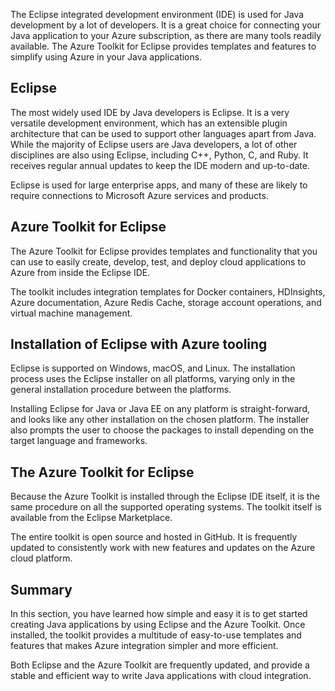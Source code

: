 The Eclipse integrated development environment (IDE) is used for Java development by a lot of developers. It is a great choice for connecting your Java application to your Azure subscription, as there are many tools readily available. The Azure Toolkit for Eclipse provides templates and features to simplify using Azure in your Java applications.

## Eclipse

The most widely used IDE by Java developers is Eclipse. It is a very versatile development environment, which has an extensible plugin architecture that can be used to support other languages apart from Java. While the majority of Eclipse users are Java developers, a lot of other disciplines are also using Eclipse, including C++, Python, C, and Ruby. It receives regular annual updates to keep the IDE modern and up-to-date.

Eclipse is used for large enterprise apps, and many of these are likely to require connections to Microsoft Azure services and products.

## Azure Toolkit for Eclipse

The Azure Toolkit for Eclipse provides templates and functionality that you can use to easily create, develop, test, and deploy cloud applications to Azure from inside the Eclipse IDE.

The toolkit includes integration templates for Docker containers, HDInsights, Azure documentation, Azure Redis Cache, storage account operations, and virtual machine management.

## Installation of Eclipse with Azure tooling

Eclipse is supported on Windows, macOS, and Linux. The installation process uses the Eclipse installer on all platforms, varying only in the general installation procedure between the platforms.

Installing Eclipse for Java or Java EE on any platform is straight-forward, and looks like any other installation on the chosen platform. The installer also prompts the user to choose the packages to install depending on the target language and frameworks.

## The Azure Toolkit for Eclipse

Because the Azure Toolkit is installed through the Eclipse IDE itself, it is the same procedure on all the supported operating systems. The toolkit itself is available from the Eclipse Marketplace.

The entire toolkit is open source and hosted in GitHub. It is frequently updated to consistently work with new features and updates on the Azure cloud platform.

## Summary

In this section, you have learned how simple and easy it is to get started creating Java applications by using Eclipse and the Azure Toolkit. Once installed, the toolkit provides a multitude of easy-to-use templates and features that makes Azure integration simpler and more efficient.

Both Eclipse and the Azure Toolkit are frequently updated, and provide a stable and efficient way to write Java applications with cloud integration.

